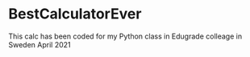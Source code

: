 # BestCalculatorEver
This calc has been coded for my Python class in Edugrade colleage in Sweden April 2021
